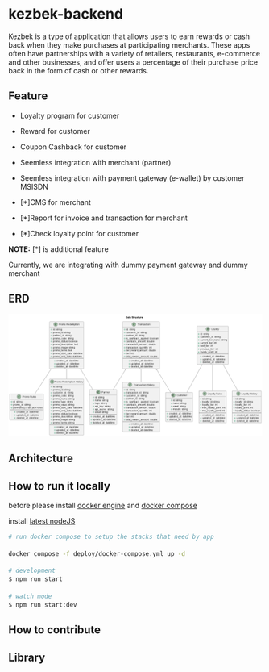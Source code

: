 # kezbek-backend

Kezbek is a type of application that allows users to earn rewards or cash back when they make purchases at participating merchants. These apps often have partnerships with a variety of retailers, restaurants, e-commerce and other businesses, and offer users a percentage of their purchase price back in the form of cash or other rewards.

## Feature

- Loyalty program for customer
- Reward for customer
- Coupon Cashback for customer
- Seemless integration with merchant (partner)
- Seemless integration with payment gateway (e-wallet) by customer MSISDN


- [*]CMS for merchant
- [*]Report for invoice and transaction for merchant
- [*]Check loyalty point for customer

**NOTE:** [*] is additional feature

Currently, we are integrating with dummy payment gateway and dummy merchant

## ERD
![Data Structure](./docs/data_structure.png)

## Architecture

## How to run it locally

before please install [docker engine](https://docs.docker.com/engine/install/) and [docker compose](https://docs.docker.com/compose/install/)

install [latest nodeJS](https://nodejs.org/en/download/)

```bash
# run docker compose to setup the stacks that need by app

docker compose -f deploy/docker-compose.yml up -d

# development
$ npm run start

# watch mode
$ npm run start:dev
```

## How to contribute

## Library
